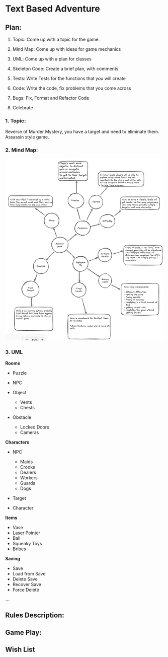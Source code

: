 # Text Based Adventure

## Plan:

1. Topic: Come up with a topic for the game.

2. Mind Map: Come up with ideas for game mechanics

3. UML: Come up with a plan for classes

4. Skeleton Code: Create a brief plan, with comments

5. Tests: Write Tests for the functions that you will create

6. Code: Write the code, fix problems that you come across

7. Bugs: Fix, Format and Refactor Code

8. Celebrate

### 1. Topic:

Reverse of Murder Mystery, you have a target and need to eliminate them.
Assassin style game.

### 2. Mind Map:

![Mind Map](Assets/MindMap.png)

### 3. UML

**Rooms**

-   Puzzle

-   NPC

-   Object

    -   Vents
    -   Chests

-   Obstacle
    -   Locked Doors
    -   Cameras

**Characters**

-   NPC

    -   Maids
    -   Crooks
    -   Dealers
    -   Workers
    -   Guards
    -   Dogs

-   Target

-   Character

**Items**

-   Vase
-   Laser Pointer
-   Ball
-   Squeaky Toys
-   Bribes

**Saving**

-   Save
-   Load from Save
-   Delete Save
-   Recover Save
-   Force Delete

**...**

## Rules Description:

## Game Play:

## Wish List
